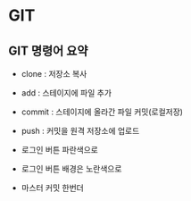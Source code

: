 # GIT

## GIT 명령어 요약

- clone : 저장소 복사
- add : 스테이지에 파일 추가
- commit : 스테이지에 올라간 파일 커밋(로컬저장) 
- push : 커밋을 원격 저장소에 업로드


- 로그인 버튼 파란색으로
- 로그인 버튼 배경은 노란색으로
- 마스터 커밋 한번더